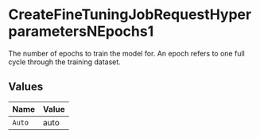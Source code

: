 # CreateFineTuningJobRequestHyperparametersNEpochs1

The number of epochs to train the model for. An epoch refers to one
full cycle through the training dataset.



## Values

| Name   | Value  |
| ------ | ------ |
| `Auto` | auto   |